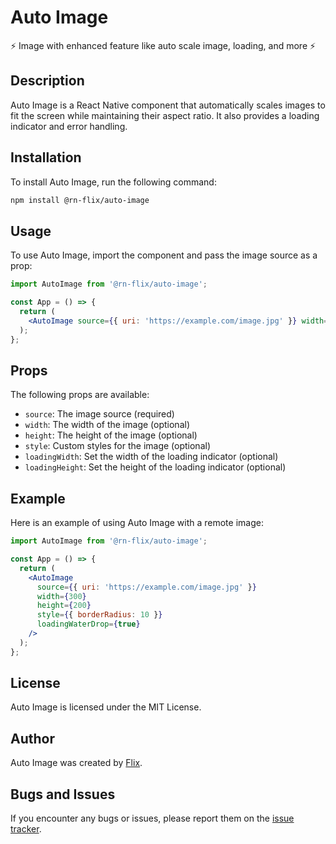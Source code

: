# Auto Image

⚡ Image with enhanced feature like auto scale image, loading, and more ⚡

## Description

Auto Image is a React Native component that automatically scales images to fit the screen while maintaining their aspect ratio. It also provides a loading indicator and error handling.

## Installation

To install Auto Image, run the following command:

```bash
npm install @rn-flix/auto-image
```

## Usage

To use Auto Image, import the component and pass the image source as a prop:

```jsx
import AutoImage from '@rn-flix/auto-image';

const App = () => {
  return (
    <AutoImage source={{ uri: 'https://example.com/image.jpg' }} width={300} />
  );
};
```

## Props

The following props are available:

- `source`: The image source (required)
- `width`: The width of the image (optional)
- `height`: The height of the image (optional)
- `style`: Custom styles for the image (optional)
- `loadingWidth`: Set the width of the loading indicator (optional)
- `loadingHeight`: Set the height of the loading indicator (optional)

## Example

Here is an example of using Auto Image with a remote image:

```jsx
import AutoImage from '@rn-flix/auto-image';

const App = () => {
  return (
    <AutoImage
      source={{ uri: 'https://example.com/image.jpg' }}
      width={300}
      height={200}
      style={{ borderRadius: 10 }}
      loadingWaterDrop={true}
    />
  );
};
```

## License

Auto Image is licensed under the MIT License.

## Author

Auto Image was created by [Flix](https://github.com/zxccvvv).

## Bugs and Issues

If you encounter any bugs or issues, please report them on the [issue tracker](https://github.com/flixyudh/flix-react-native/issues).
